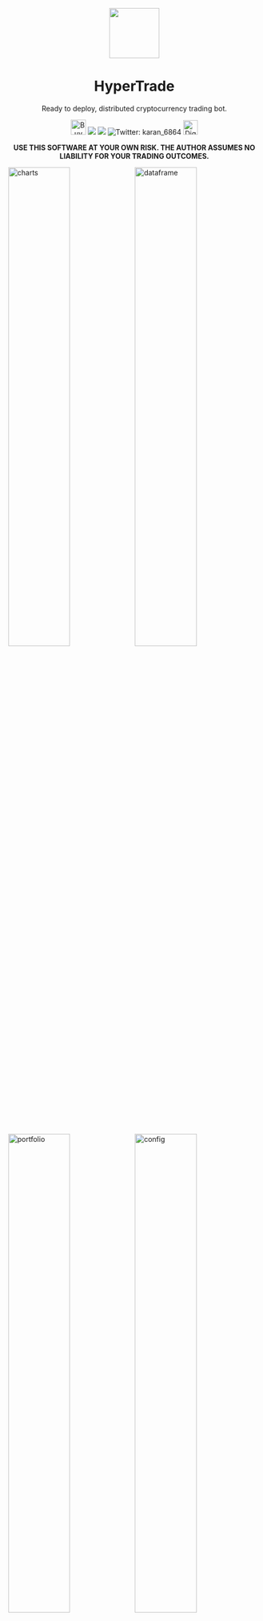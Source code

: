 <p align="center">
  <a href="#todo">
    <img width="100px" src="./assets/logo.png">
  </a>
  <h1 align="center">HyperTrade</h1>
  <p align="center">Ready to deploy, distributed cryptocurrency trading bot.</p>
</p>

<p align="center">
<a href="https://www.buymeacoffee.com/karanps" target="_blank"><img height="30px" src="https://www.buymeacoffee.com/assets/img/guidelines/download-assets-sm-1.svg" alt="Buy Me A Coffee" ></a>
<img src="https://img.shields.io/github/workflow/status/karanpratapsingh/HyperTrade/Build%20and%20Deploy?style=for-the-badge" />
<img src="https://img.shields.io/badge/License-GPL-red.svg?style=for-the-badge" />
<img alt="Twitter: karan_6864" src="https://img.shields.io/twitter/follow/karan_6864.svg?style=for-the-badge&logo=TWITTER&logoColor=FFFFFF&labelColor=00aced&logoWidth=20&color=00aced" target="_blank" />
<img height="29px" src="https://web-platforms.sfo2.digitaloceanspaces.com/WWW/Badge%203.svg" alt="DigitalOcean Referral Badge" />

<br />

<p align="center">
<b>USE THIS SOFTWARE AT YOUR OWN RISK. THE AUTHOR ASSUMES NO LIABILITY FOR YOUR TRADING OUTCOMES.</b>

<br />

<img width="49.5%" src="./assets/screenshots/dashboard/charts.png" alt="charts" /> <img width="49.5%" src="./assets/screenshots/dashboard/dataframe.png" alt="dataframe" />
<img width="49.5%" src="./assets/screenshots/dashboard/portfolio.png" alt="portfolio" /> <img width="49.5%" src="./assets/screenshots/dashboard/config.png" alt="config" />
<img width="34%" src="./assets/screenshots/dashboard/config-strategy.png" alt="config-strategy" /> <img width="34%" src="./assets/screenshots/dashboard/charts-indicators.png" alt="charts-indicators" /> <img width="30.6%" src="./assets/screenshots/bot/telegram.png" alt="telegram" />

## 📖 Contents

- [Motivation](#motivation)
- [Features](#features)
- [Technologies](#technologies)
- [Architecture](#architecture)
- [Getting Started](#getting-started)
- [Customization](#customization)
- [Usage](#usage)
  - [Telegram](#telegram)
  - [Web](#web)
- [Deployment](#deployment)
- [Contribute](#contribute)
- [License](#license)

## 💡 Motivation <a id="motivation" />

A Few months ago I got into the crypto market. It was all new and fascinating to me. The idea of this project originally came from a script I used to automate buying and selling of fiat assets.

I was curious and wanted to scale it into a real system which can execute trades for me. I had a lot of fun building this. I got to play with lots of different technologies while growing my financial knowledge.

Feel free to [reach out](https://karanpratapsingh.com?action=contact) to me if you have any additional questions. There are lots of fixes and features to be done!

_It is important to note that this project is under active development and was developed as an experiment. Currently, only [binance](https://binance.com/) is supported but contributions are welcome!_

**Please leave a ⭐ as motivation or support by [donating](https://www.buymeacoffee.com/karanps) if you liked the idea 😄**

## ✨ Features <a id="features" />

This system has lots of features such as:

- **Web UI**: Real-time access for charts, technical indicators, and portfolio.

- **Configurable**: Supports assets and strategies customization easily without touching any code!

- **Portable**: Export your trades and real-time data frame to CSV.

- **Multiple Assets**: Trade multiple crypto assets simultaneously!

- **Telegram Support**: On the move? Use [Telegram](#telegram) bot to receive real-time notifications and much more.

- **Ready to deploy**: Comes with [Infrastruce as Code](https://dev.to/karanpratapsingh/introduction-to-infrastructure-as-code-with-terraform-4f29) which is ready to deploy to [Digital Ocean](https://www.digitalocean.com/).

- **Easy to upgrade**: Modify the system easily to your needs.

## ⚡️ Technologies <a id="technologies" />

<img width="98%" src="./assets/diagrams/stack.png" alt="stack" />

## 🏭 Architecture <a id="architecture" />

It's a microservices based architecture with event driven approach for decoupling. It uses distributed streams and messaging which keeps the system simple yet robust to make sure it can grow in future.

<img width="60%" src="./assets/diagrams/architecture.png" alt="architecture" /> <img width="37.45%" src="./assets/diagrams/k8s.png" alt="k8s" />

_Note: Kubernetes diagram was generated using [Lens - The Kubernetes IDE](https://github.com/nevalla/lens-resource-map-extension/)_

**Why so many technologies?**

This started as an all Go project, but then I decided to add Python to the mix as it has a really good ecosystem for technical indicators and mathematical use cases.

For web, I used React as it's easy and TypeScript provides some sanity to JavaScript projects!

Nginx and Postgres fit right in as the use case grew. As always, use what's right for the project!

**Why event driven?**

Originally I made this using HTTP REST, but systems like this are event driven by nature. Plus this approach helps to decouple services even more.

**How do services communicate?**

All the messaging infrastructure use cases are handled by [NATS](https://nats.io). Inter service communications are mainly via publish-subscribe and request-reply pattern. Essentially, NATS acts as our service mesh!

We also use [JetStream](https://docs.nats.io/nats-concepts/jetstream) to for real-time, persisted data streams.

<img width="55%" src="https://user-images.githubusercontent.com/29705703/156038663-61d9c242-de32-41da-9a59-a2452a0ead11.png" alt="publish-subscribe" /> <img width="43.85%" src="https://user-images.githubusercontent.com/29705703/156039685-bb32987e-a11f-4246-a6fa-1d74f6388119.png" alt="request-reply" />

_Read more about [Distributed communication patterns with NATS](https://dev.to/karanpratapsingh/distributed-communication-patterns-with-nats-g17)_

**Why Kubernetes? Isn't it overkill?**

I agree! Kubernetes can be bit overkill, especially for this project. But my goal here was to keep it cloud agnostic, even though it was very tempting to just spin up AWS lambdas with event bridge.

## 🍕 Getting Started <a id="getting-started" />

Here we will setup our development environment. But first we will need to install the following tools.

**Tools**

- [Minikube](https://minikube.sigs.k8s.io/docs/start/)
- [Skaffold](https://skaffold.dev/docs/install/)
- [Helm](https://helm.sh/docs/intro/install/)
- [Go >= 1.18](https://go.dev/doc/install)
- [Node >= 16.14](https://nodejs.org/en/download/)
- [Python >= 3.10](https://www.python.org/downloads/)
- [yq](https://github.com/mikefarah/yq)
- [volta](https://volta.sh/)
- [doctl](https://github.com/digitalocean/doctl)

**Steps**

- Once all the tools are installed, execute `make prepare` to prepare the local environment.
- Create a `infrastructure/k8s/env.yaml` to similar structure as `infrastructure/k8s/env.example.yaml` and [follow this guide](./docs/secrets-setup.md).
- Review the configuration in `services/exchange/config.json`
- Start development with `make dev` command.
- Use `make stop` to stop the local minikube cluster.

## 🛠 Customization <a id="customization" />

We can customize trading strategies either via web app or `services/exchange/config.json` directly.

Currently, only few trading strategies like RSI and MACD are supported and I plan to add more soon. 

<img width="49.5%" src="./assets/screenshots/dashboard/config-strategy.png" alt="config-strategy" /> <img width="49.5%" src="./assets/screenshots/dashboard/charts-indicators.png" alt="charts-indicators" />

## 📚 Usage <a id="usage" />

### 💬 Telegram <a id="telegram" />

Telegram bot helps us to interact with the system easily and receive real-time notifications.

**Commands**

The telegram bot supports the following commands:

<img src="./assets/screenshots/bot/telegram-commands.png" alt="telegram-commands" />

- **`/configs`**: Get asset configurations.
- **`/balance`**: Get current account balance.
- **`/positions`**: Get actively held positions.
- **`/stats`**: Get portfolio statistics.
- **`/enable`**: Enable trading for a symbol.
- **`/disable`**: Disable trading for a symbol.
- **`/dump`**: Dump all the positions for a symbol.

_Note: `enable`, `disable` and `dump` commands are symbol specific, and are executed as `/cmd symbol`. Example, `/enable ETHUSDT`_

### 💻 Web <a id="web" />

Since this application deals with sensitive financial data, it is **not recommended** to expose it via ingress unless we have proper RBAC authorization in place. Hence, it is recommended to connect to it via port-forwarding on your local machine.

**Steps**

- Connect to the application via port-forwarding using `make connect` command.

_Note: Make sure `doctl` is authenticated, and we're using the correct k8s cluster name._

- Open `localhost:8080` to see the web interface.

- Once done, use the `make disconnect` command to remove the kubectl context from your machine.

_Note: It is recommended to use the telegram bot over the user interface on non-secure systems._

## 🚀 Deployment <a id="deployment" />

Deployments are done automatically via `deploy.yml` Github actions to our [Digital Ocean](https://www.digitalocean.com/) Kubernetes cluster on merge with the `main` branch. It supports manual deployment as well. But first, we will need to provision our infrastructure.

_Important: Infrastructure we're about to provision has its own cost!_

**Tools**

- [Terraform](https://learn.hashicorp.com/tutorials/terraform/install-cli)

**Steps**

- Create and export a [GITHUB_TOKEN](https://docs.github.com/en/packages/working-with-a-github-packages-registry/working-with-the-container-registry#authenticating-to-the-container-registry) to access our Github container registry.

```
$ export TF_VAR_GHCR_TOKEN=value-of-your-token
```

- Get an API token from DigitalOcean [dashboard](https://cloud.digitalocean.com/account/api/tokens) and export it temporarily for terraform.

```
$ export DIGITALOCEAN_TOKEN=value-of-your-token
```

- Apply the Terraform configuration.

```
$ cd infrastructure
$ terraform init
$ terraform apply
```

- Go to Github and add `GHCR_TOKEN` and `DIGITALOCEAN_TOKEN` to your repository secrets for Github actions.
- Generate `base64` string of your secrets, and add it as `APP_SECRETS` to your repository secrets for Github actions.

```
$ cat infrastructure/k8s/env.yaml | base64
```

- Go to the actions tab and run the `Build and Deploy` action.

- Once the deploy is complete, our application will be deployed in the `hypertrade` namespace on Kubernetes.

_Note: If you want to change the name of the project, make sure to update all the associated Kubernetes manifest files, skaffold config, nginx config etc._

## 👏 Contribute <a id="contribute" />

Contributions are welcome as always, before submitting a new PR please make sure to open a new issue so community members can discuss it.

Additionally, you might find existing open issues which can help with improvements.

This project follows a standard [code of conduct](./CODE_OF_CONDUCT.md) so that you can understand what actions will and will not be tolerated.

## 📄 License <a id="license" />

This project is GPL-3.0 licensed, as found in the [LICENSE](./LICENSE)
